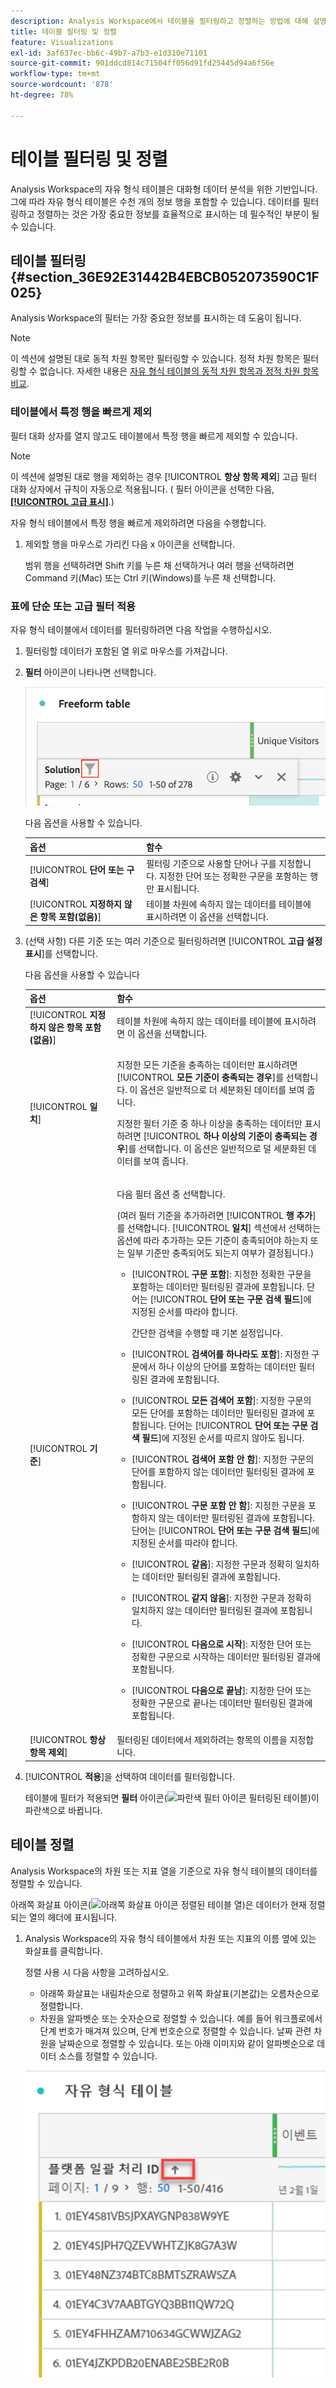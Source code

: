 ```yaml
---
description: Analysis Workspace에서 테이블을 필터링하고 정렬하는 방법에 대해 설명하는 설명서입니다.
title: 테이블 필터링 및 정렬
feature: Visualizations
exl-id: 3af637ec-bb6c-49b7-a7b3-e1d310e71101
source-git-commit: 901ddcd814c71504ff056d91fd25445d94a6f56e
workflow-type: tm+mt
source-wordcount: '878'
ht-degree: 78%

---
```


# 테이블 필터링 및 정렬

Analysis Workspace의 자유 형식 테이블은 대화형 데이터 분석을 위한 기반입니다. 그에 따라 자유 형식 테이블은 수천 개의 정보 행을 포함할 수 있습니다. 데이터를 필터링하고 정렬하는 것은 가장 중요한 정보를 효율적으로 표시하는 데 필수적인 부분이 될 수 있습니다.

<!--The following video covers filter and sort options in Analysis Workspace, in addition to pagination options:

>[!VIDEO](https://video.tv.adobe.com/v/23968)-->

## 테이블 필터링 {#section_36E92E31442B4EBCB052073590C1F025}

Analysis Workspace의 필터는 가장 중요한 정보를 표시하는 데 도움이 됩니다.

>[!NOTE]
>
> 이 섹션에 설명된 대로 동적 차원 항목만 필터링할 수 있습니다. 정적 차원 항목은 필터링할 수 없습니다. 자세한 내용은 [자유 형식 테이블의 동적 차원 항목과 정적 차원 항목 비교](/help/analysis-workspace/visualizations/freeform-table/column-row-settings/manual-vs-dynamic-rows.md).

### 테이블에서 특정 행을 빠르게 제외

필터 대화 상자를 열지 않고도 테이블에서 특정 행을 빠르게 제외할 수 있습니다.

>[!NOTE]
>
>이 섹션에 설명된 대로 행을 제외하는 경우 [!UICONTROL **항상 항목 제외**] 고급 필터 대화 상자에서 규칙이 자동으로 적용됩니다. ( 필터 아이콘을 선택한 다음, [**[!UICONTROL 고급 표시]**](#apply-a-simple-or-advanced-filter-to-a-table).)

자유 형식 테이블에서 특정 행을 빠르게 제외하려면 다음을 수행합니다.

1. 제외할 행을 마우스로 가리킨 다음 x 아이콘을 선택합니다.

   범위 행을 선택하려면 Shift 키를 누른 채 선택하거나 여러 행을 선택하려면 Command 키(Mac) 또는 Ctrl 키(Windows)를 누른 채 선택합니다.

### 표에 단순 또는 고급 필터 적용

자유 형식 테이블에서 데이터를 필터링하려면 다음 작업을 수행하십시오.

1. 필터링할 데이터가 포함된 열 위로 마우스를 가져갑니다. <!--only some types of columns show the filter... Which? Just Dimensions?-->

1. **필터** 아이콘이 나타나면 선택합니다.

   ![테이블의 필터 아이콘](assets/table-filter-icon.png)

   다음 옵션을 사용할 수 있습니다.

   | 옵션 | 함수 |
   |---------|----------|
   | [!UICONTROL **단어 또는 구 검색**] | 필터링 기준으로 사용할 단어나 구를 지정합니다. 지정한 단어 또는 정확한 구문을 포함하는 행만 표시됩니다. |
   | [!UICONTROL **지정하지 않은 항목 포함(없음)**] | 테이블 차원에 속하지 않는 데이터를 테이블에 표시하려면 이 옵션을 선택합니다. <!--what is this?--> |

1. (선택 사항) 다른 기준 또는 여러 기준으로 필터링하려면 [!UICONTROL **고급 설정 표시**]&#x200B;를 선택합니다.

   다음 옵션을 사용할 수 있습니다

   | 옵션 | 함수 |
   |---------|----------|
   | [!UICONTROL **지정하지 않은 항목 포함(없음)**] | 테이블 차원에 속하지 않는 데이터를 테이블에 표시하려면 이 옵션을 선택합니다. <!--what is this?--> |
   | [!UICONTROL **일치**] | <p>지정한 모든 기준을 충족하는 데이터만 표시하려면 [!UICONTROL **모든 기준이 충족되는 경우**]&#x200B;를 선택합니다. 이 옵션은 일반적으로 더 세분화된 데이터를 보여 줍니다.</p> <p>지정한 필터 기준 중 하나 이상을 충족하는 데이터만 표시하려면 [!UICONTROL **하나 이상의 기준이 충족되는 경우**]&#x200B;를 선택합니다. 이 옵션은 일반적으로 덜 세분화된 데이터를 보여 줍니다.</p> |
   | [!UICONTROL **기준**] | <p>다음 필터 옵션 중 선택합니다.</p><p>(여러 필터 기준을 추가하려면 [!UICONTROL **행 추가**]&#x200B;를 선택합니다. [!UICONTROL **일치**] 섹션에서 선택하는 옵션에 따라 추가하는 모든 기준이 충족되어야 하는지 또는 일부 기준만 충족되어도 되는지 여부가 결정됩니다.)</p><ul><li><p>[!UICONTROL **구문 포함**]: 지정한 정확한 구문을 포함하는 데이터만 필터링된 결과에 포함됩니다. 단어는 [!UICONTROL **단어 또는 구문 검색 필드**]&#x200B;에 지정된 순서를 따라야 합니다.<p>간단한 검색을 수행할 때 기본 설정입니다.</p></p></li><li><p>[!UICONTROL **검색어를 하나라도 포함**]: 지정한 구문에서 하나 이상의 단어를 포함하는 데이터만 필터링된 결과에 포함됩니다. </p></li><li><p>[!UICONTROL **모든 검색어 포함**]: 지정한 구문의 모든 단어를 포함하는 데이터만 필터링된 결과에 포함됩니다. 단어는 [!UICONTROL **단어 또는 구문 검색 필드**]&#x200B;에 지정된 순서를 따르지 않아도 됩니다.</p></li><li><p>[!UICONTROL **검색어 포함 안 함**]: 지정한 구문의 단어를 포함하지 않는 데이터만 필터링된 결과에 포함됩니다. </p></li><li><p>[!UICONTROL **구문 포함 안 함**]: 지정한 구문을 포함하지 않는 데이터만 필터링된 결과에 포함됩니다. 단어는 [!UICONTROL **단어 또는 구문 검색 필드**]&#x200B;에 지정된 순서를 따라야 합니다.</p></li><li><p>[!UICONTROL **같음**]: 지정한 구문과 정확히 일치하는 데이터만 필터링된 결과에 포함됩니다. </p></li><li><p>[!UICONTROL **같지 않음**]: 지정한 구문과 정확히 일치하지 않는 데이터만 필터링된 결과에 포함됩니다. </p></li><li><p>[!UICONTROL **다음으로 시작**]: 지정한 단어 또는 정확한 구문으로 시작하는 데이터만 필터링된 결과에 포함됩니다. </p></li><li><p>[!UICONTROL **다음으로 끝남**]: 지정한 단어 또는 정확한 구문으로 끝나는 데이터만 필터링된 결과에 포함됩니다. </p></li></ul> |
   | [!UICONTROL **항상 항목 제외**] | 필터링된 데이터에서 제외하려는 항목의 이름을 지정합니다. |

1. [!UICONTROL **적용**]&#x200B;을 선택하여 데이터를 필터링합니다.

   테이블에 필터가 적용되면 **필터** 아이콘(![파란색 필터 아이콘 필터링된 테이블](https://spectrum.adobe.com/static/icons/workflow_18/Smock_Filter_18_N.svg))이 파란색으로 바뀝니다.

## 테이블 정렬

Analysis Workspace의 차원 또는 지표 열을 기준으로 자유 형식 테이블의 데이터를 정렬할 수 있습니다.

아래쪽 화살표 아이콘(![아래쪽 화살표 아이콘 정렬된 테이블 열](https://spectrum.adobe.com/static/icons/workflow_18/Smock_ArrowDown_18_N.svg))은 데이터가 현재 정렬되는 열의 헤더에 표시됩니다.

1. Analysis Workspace의 자유 형식 테이블에서 차원 또는 지표의 이름 옆에 있는 화살표를 클릭합니다.

   정렬 사용 시 다음 사항을 고려하십시오.

   * 아래쪽 화살표는 내림차순으로 정렬하고 위쪽 화살표(기본값)는 오름차순으로 정렬합니다.
   * 차원을 알파벳순 또는 숫자순으로 정렬할 수 있습니다. 예를 들어 워크플로에서 단계 번호가 매겨져 있으며, 단계 번호순으로 정렬할 수 있습니다. 날짜 관련 차원을 날짜순으로 정렬할 수 있습니다. 또는 아래 이미지와 같이 알파벳순으로 데이터 소스를 정렬할 수 있습니다.

   ![](assets/sort-dimensions.png)



